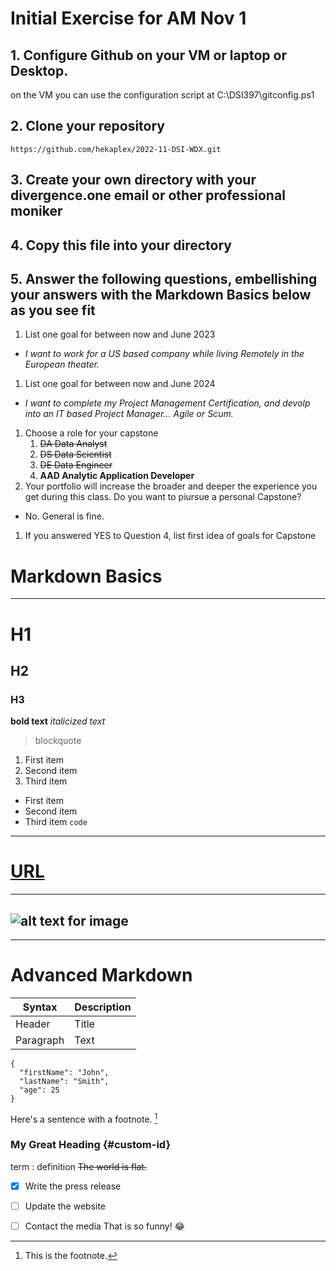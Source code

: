 # **Initial Exercise for AM Nov 1**

## 1. Configure Github on your VM or laptop or Desktop.
on the VM you can use the configuration script at C:\DSI397\gitconfig.ps1
## 2. Clone your repository
`https://github.com/hekaplex/2022-11-DSI-WDX.git`
## 3. Create your own directory with your divergence.one email or other professional moniker
## 4. Copy this file into your directory
## 5. Answer the following questions, embellishing your answers with the **Markdown Basics** below as you see fit
1. List one goal for between now and June 2023
- *I want to work for a US based company while living Remotely in the European theater.*
1. List one goal for between now and June 2024
- *I want to complete my Project Management Certification, and devolp into an IT based Project Manager... Agile or Scum.*
1. Choose a role for your capstone
   1. ~~DA Data Analyst~~
   1. ~~DS Data Scientist~~
   1. ~~DE Data Engineer~~
   1. **AAD Analytic Application Developer**
1. Your portfolio will increase the broader and deeper the experience you get during this class. Do you want to piursue a personal Capstone? 
- No. General is fine.
1. If you answered YES to Question 4, list first idea of goals for Capstone



# **Markdown Basics**
---
# H1
## H2
### H3
**bold text**
*italicized text*
> blockquote
1. First item
2. Second item
3. Third item
- First item
- Second item
- Third item
`code`
---
# [URL](https://www.example.com)
---
![alt text for image](image.jpg)
---
---
 

# Advanced  Markdown
| Syntax | Description |
| ----------- | ----------- |
| Header | Title |
| Paragraph | Text |
```
{
  "firstName": "John",
  "lastName": "Smith",
  "age": 25
}
```
Here's a sentence with a footnote. [^1]

[^1]: This is the footnote.
### My Great Heading {#custom-id}
term
: definition
~~The world is flat.~~
- [x] Write the press release
- [ ] Update the website
- [ ] Contact the media
That is so funny! :joy:

